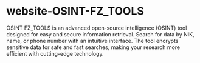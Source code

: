# website-OSINT-FZ_TOOLS
OSINT FZ_TOOLS is an advanced open-source intelligence (OSINT) tool designed for easy and secure information retrieval. Search for data by NIK, name, or phone number with an intuitive interface. The tool encrypts sensitive data for safe and fast searches, making your research more efficient with cutting-edge technology.
